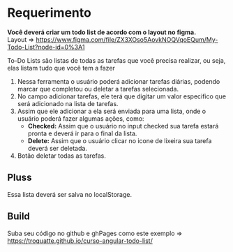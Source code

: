 # Requerimento

**Você deverá criar um todo list de acordo com o layout no figma.**<br>
Layout => https://www.figma.com/file/ZX3XOso5AovkNOQVqoEQum/My-Todo-List?node-id=0%3A1
<p>To-Do Lists são listas de todas as tarefas que você precisa realizar, ou seja, elas listam tudo que você tem a fazer</p>
<ol>
  <li>
    Nessa ferramenta o usuário poderá adicionar tarefas diárias, podendo marcar que completou ou deletar a tarefas selecionada.
  </li>
  <li>
    No campo adicionar tarefas, ele terá que digitar um valor especifico que será adicionado na lista de tarefas. 
  </li>
  <li>
    Assim que ele adicionar a 
    ela será enviada para uma lista, onde o usuário poderá fazer algumas ações, como:
      <ul>    
        <li>
          <strong>Checked:</strong> Assim que o usuário  no input checked sua tarefa estará pronta e deverá ir para o final da lista.
        </li>
        <li>
          <strong>Delete:</strong> Assim que o usuário clicar no icone de lixeira sua tarefa deverá ser deletada.
        </li>
      </ul>
  </li>
  <li>
    Botão deletar todas as tarefas. 
  </li>
</ol>

## Pluss
Essa lista deverá ser salva no localStorage.

## Build
Suba seu código no github e ghPages como este exemplo => https://troquatte.github.io/curso-angular-todo-list/
